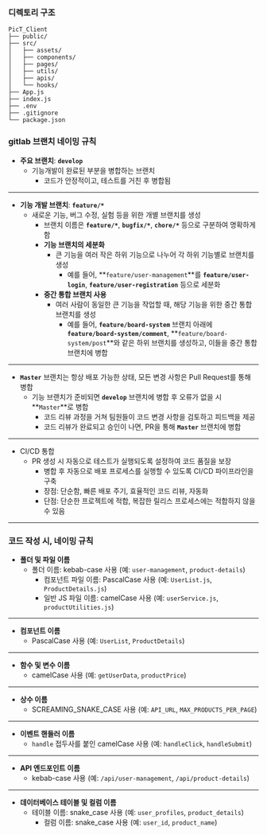 ### 디렉토리 구조

```
PicT_Client
├── public/
├── src/
│   ├── assets/
│   ├── components/
│   ├── pages/
│   ├── utils/
│   ├── apis/
│   └── hooks/
├── App.js
├── index.js
├── .env
├── .gitignore
└── package.json
```




### gitlab 브랜치 네이밍 규칙

- **주요 브랜치**: **`develop`**
    - 기능개발이 완료된 부분을 병합하는 브랜치
        - 코드가 안정적이고, 테스트를 거친 후 병합됨

---

- **기능 개발 브랜치**: **`feature/*`**
    - 새로운 기능, 버그 수정, 실험 등을 위한 개별 브랜치를 생성
        - 브랜치 이름은 **`feature/*`**, **`bugfix/*`**, **`chore/*`** 등으로 구분하여 명확하게 함
        - **기능 브랜치의 세분화**
            - 큰 기능을 여러 작은 하위 기능으로 나누어 각 하위 기능별로 브랜치를 생성
                - 예를 들어, **`feature/user-management`**를 **`feature/user-login`**, **`feature/user-registration`** 등으로 세분화
        - **중간 통합 브랜치 사용**
            - 여러 사람이 동일한 큰 기능을 작업할 때, 해당 기능을 위한 중간 통합 브랜치를 생성
                - 예를 들어, **`feature/board-system`** 브랜치 아래에 **`feature/board-system/comment`**, **`feature/board-system/post`**와 같은 하위 브랜치를 생성하고, 이들을 중간 통합 브랜치에 병합

---

- **`Master`** 브랜치는 항상 배포 가능한 상태, 모든 변경 사항은 Pull Request를 통해 병합
    - 기능 브랜치가 준비되면 **`develop`** 브랜치에 병합 후 오류가 없을 시 **`Master`**로 병합
        - 코드 리뷰 과정을 거쳐 팀원들이 코드 변경 사항을 검토하고 피드백을 제공
        - 코드 리뷰가 완료되고 승인이 나면, PR을 통해 **`Master`** 브랜치에 병합

---

- CI/CD 통합
    - PR 생성 시 자동으로 테스트가 실행되도록 설정하여 코드 품질을 보장
        - 병합 후 자동으로 배포 프로세스를 실행할 수 있도록 CI/CD 파이프라인을 구축
        - 장점: 단순함, 빠른 배포 주기, 효율적인 코드 리뷰, 자동화
        - 단점: 단순한 프로젝트에 적합, 복잡한 릴리스 프로세스에는 적합하지 않을 수 있음

---



### 코드 작성 시, 네이밍 규칙

- **폴더 및 파일 이름**
    - 폴더 이름: kebab-case 사용 (예: `user-management`, `product-details`)
        - 컴포넌트 파일 이름: PascalCase 사용 (예: `UserList.js`, `ProductDetails.js`)
        - 일반 JS 파일 이름: camelCase 사용 (예: `userService.js`, `productUtilities.js`)

---

- **컴포넌트 이름**
    - PascalCase 사용 (예: `UserList`, `ProductDetails`)

---

- **함수 및 변수 이름**
    - camelCase 사용 (예: `getUserData`, `productPrice`)

---

- **상수 이름**
    - SCREAMING_SNAKE_CASE 사용 (예: `API_URL`, `MAX_PRODUCTS_PER_PAGE`)

---

- **이벤트 핸들러 이름**
    - `handle` 접두사를 붙인 camelCase 사용 (예: `handleClick`, `handleSubmit`)

---

- **API 엔드포인트 이름**
    - kebab-case 사용 (예: `/api/user-management`, `/api/product-details`)

---

- **데이터베이스 테이블 및 컬럼 이름**
    - 테이블 이름: snake_case 사용 (예: `user_profiles`, `product_details`)
        - 컬럼 이름: snake_case 사용 (예: `user_id`, `product_name`)
